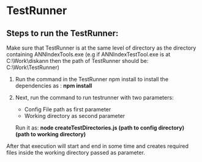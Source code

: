 # TestRunner
## Steps to run the TestRunner:
Make sure that TestRunner is at the same level of directory as the directory containing ANNIndexTools.exe
(e.g if ANNIndexTestTool.exe is at C:\\Work\\diskann then the path of TestRunner should be: C:\\Work\\TestRunner)
1. Run the command in the TestRunner npm install to install the dependencies as :
      **npm install**
2. Next, run the command to run testrunner with two parameters:
      - Config File path as first parameter
      - Working directory as second parameter
      
   Run it as: 
      **node createTestDirectories.js (path to config directory) (path to working directory)**

After that execution will start and end in some time and creates required files inside the working directory passed as parameter.

